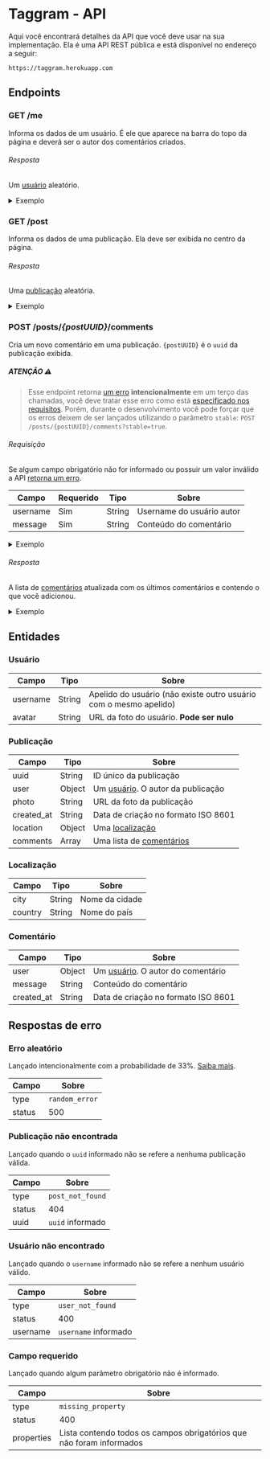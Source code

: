 # Taggram - API

Aqui você encontrará detalhes da API que você deve usar na sua implementação. Ela é uma API REST pública e está disponível no endereço a seguir:
```
https://taggram.herokuapp.com
```

## Endpoints

### GET /me
Informa os dados de um usuário. É ele que aparece na barra do topo da página e deverá ser o autor dos comentários criados.

###### Resposta
Um [usuário](#usuário) aleatório.

<details>
<summary>Exemplo</summary>

```
{
  "username": "Mervin.Crooks11",
  "avatar": "https://s3.amazonaws.com/uifaces/faces/twitter/stayuber/128.jpg"
}
```
</details>

### GET /post
Informa os dados de uma publicação. Ela deve ser exibida no centro da página.

###### Resposta
Uma [publicação](#publicação) aleatória.

<details>
<summary>Exemplo</summary>

```
{
  "uuid": "f198e91a-1819-4da1-b7af-80a3aa9f3c90",
  "user": {
    "username": "Tremaine43",
    "avatar": null
  },
  "photo": "https://source.unsplash.com/random/800x800",
  "created_at": "2020-03-01T10:49:08.880Z",
  "location": {
    "city": "Robertsberg",
    "country": "Kyrgyz Republic"
  },
  "comments": [
    {
      "user": {
        "username": "Cali83",
        "avatar": "https://s3.amazonaws.com/uifaces/faces/twitter/cyril_gaillard/128.jpg"
      },
      "message": "We need to transmit the auxiliary IB port!",
      "created_at": "2020-10-09T23:02:20.716Z"
    }
  ]
}
```
</details>

### POST /posts/*{postUUID}*/comments
Cria um novo comentário em uma publicação. `{postUUID}` é o `uuid` da publicação exibida.

##### ATENÇÃO :warning:
> Esse endpoint retorna [um erro](#erro-aleatório) **intencionalmente** em um terço das chamadas, você deve tratar esse erro como está [especificado nos requisitos](README.md#requisitos). Porém, durante o desenvolvimento você pode forçar que os erros deixem de ser lançados utilizando o parâmetro `stable`: `POST /posts/{postUUID}/comments?stable=true`.

###### Requisição
Se algum campo obrigatório não for informado ou possuir um valor inválido a API [retorna um erro](#respostas-de-erro).

Campo      | Requerido | Tipo   | Sobre
-----------|-----------|--------|------
username   | Sim       | String | Username do usuário autor
message    | Sim       | String | Conteúdo do comentário

<details>
<summary>Exemplo</summary>

```
{
  "username": "Brielle48",
  "message": "hello world"
}
```
</details>

###### Resposta
A lista de [comentários](#comentário) atualizada com os últimos comentários e contendo o que você adicionou.

<details>
<summary>Exemplo</summary>

```
[  
  {
    "user": {
      "username": "Cali83",
      "avatar": "https://s3.amazonaws.com/uifaces/faces/twitter/cyril_gaillard/128.jpg"
    },
    "message": "We need to transmit the auxiliary IB port!",
    "created_at": "2020-10-09T23:02:20.716Z"
  },
  {
    "user": {
      "username": "Brielle48",
      "avatar": null
    },
    "message": "hello world",
    "created_at": "2020-10-09T23:55:59.531Z"
  }
]
```
</details>

## Entidades

### Usuário
Campo      | Tipo   | Sobre
-----------|--------|------
username   | String | Apelido do usuário (não existe outro usuário com o mesmo apelido)
avatar     | String | URL da foto do usuário. **Pode ser nulo**

### Publicação
Campo      | Tipo   | Sobre
-----------|--------|------
uuid       | String | ID único da publicação
user       | Object | Um [usuário](#usuário). O autor da publicação
photo      | String | URL da foto da publicação
created_at | String | Data de criação no formato ISO 8601
location   | Object | Uma [localização](#localização)
comments   | Array  | Uma lista de [comentários](#comentário)

### Localização
Campo      | Tipo   | Sobre
-----------|--------|------
city       | String | Nome da cidade
country    | String | Nome do país

### Comentário
Campo      | Tipo   | Sobre
-----------|--------|------
user       | Object | Um [usuário](#usuário). O autor do comentário
message    | String | Conteúdo do comentário
created_at | String | Data de criação no formato ISO 8601

## Respostas de erro

### Erro aleatório
Lançado intencionalmente com a probabilidade de 33%. [Saiba mais](#atenção-warning).

Campo      | Sobre
-----------|------
type       | `random_error`
status     | 500

### Publicação não encontrada
Lançado quando o `uuid` informado não se refere a nenhuma publicação válida.

Campo      | Sobre
-----------|------
type       | `post_not_found`
status     | 404
uuid       | `uuid` informado

### Usuário não encontrado
Lançado quando o `username` informado não se refere a nenhum usuário válido.

Campo      | Sobre
-----------|------
type       | `user_not_found`
status     | 400
username   | `username` informado

### Campo requerido
Lançado quando algum parâmetro obrigatório não é informado.

Campo      | Sobre
-----------|------
type       | `missing_property`
status     | 400
properties | Lista contendo todos os campos obrigatórios que não foram informados
